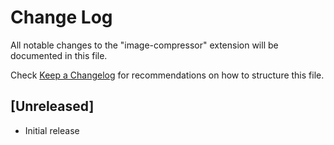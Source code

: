 # Change Log

All notable changes to the "image-compressor" extension will be documented in this file.

Check [Keep a Changelog](http://keepachangelog.com/) for recommendations on how to structure this file.

## [Unreleased]

- Initial release
